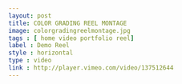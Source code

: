 ```yaml
---
layout: post
title: COLOR GRADING REEL MONTAGE
image: colorgradingreelmontage.jpg
tags : [ home video portfolio reel]
label : Demo Reel
style : horizontal
type : video
link : http://player.vimeo.com/video/137512644
---
```

